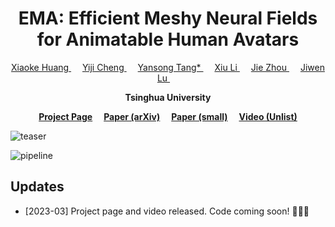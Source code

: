 <div align="center">
<h1>
  <b>EMA</b>: <b>E</b>fficient <b>M</b>eshy Neural Fields <br> for Animatable Human <b>A</b>vatars</br>
</h1>

<div>
    <a href="https://xk-huang.github.io/">
        Xiaoke Huang
    </a>&emsp;
    <!-- </br>Tsinghua University -->
    <a href="https://www.linkedin.com/in/yiji-cheng-a8b922213/">
        Yiji Cheng
    </a>&emsp;
    <!-- </br>Tsinghua University -->
    <a href="https://andytang15.github.io/">
        Yansong Tang*
    </a>&emsp;
    <!-- </br>Tsinghua University -->
    <a href="https://scholar.google.com/citations?hl=zh-CN&user=Xrh1OIUAAAAJ&view_op=list_works&sortby=pubdate">
        Xiu Li
    </a>&emsp;
    <!-- </br>Tsinghua University -->
    <a href="https://scholar.google.com/citations?user=6a79aPwAAAAJ&hl=en">
        Jie Zhou
    </a>&emsp;
    <!-- </br>Tsinghua University -->
    <a href="http://ivg.au.tsinghua.edu.cn/Jiwen_Lu/">
        Jiwen Lu
    </a>
    <!-- </br>Tsinghua University -->
    </li>&emsp;
</div>

<strong>Tsinghua University</strong>

<strong><a href='https://xk-huang.github.io/ema/' target='_blank'>Project Page</a></strong>&emsp;
<strong><a href='https://arxiv.org/abs/2303.12965'>Paper (arXiv)</a></strong>&emsp;
<strong><a href='https://xk-huang.github.io/ema/docs/arxiv_Efficient_Meshy_Neural_Fields_for_Animatable_Human_Avatars.small.pdf' target='_blank'>Paper (small)</a></strong>&emsp;
<strong><a href='https://youtu.be/_Wgv7cPJ-Ko' target='_blank'>Video (Unlist)</a></strong>

</div>

![teaser](https://xk-huang.github.io/ema/images/teaser.png)
<!-- <div align="left">
<p>
  <b>EMA</b> efficiently and jointly learns canonical shapes, materials, and motions via differentiable inverse rendering in an end-to-end manner. The method does not require any predefined templates or riggings. The derived avatars are animatable and can be directly applied to the graphics renderer and downstream tasks.
</p>
</div> -->

![pipeline](https://xk-huang.github.io/ema/images/pipeline.png)

## Updates

- [2023-03] Project page and video released. Code coming soon! :running::running::running:

